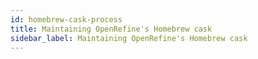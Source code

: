 ```yaml
---
id: homebrew-cask-process
title: Maintaining OpenRefine's Homebrew cask
sidebar_label: Maintaining OpenRefine's Homebrew cask
---
```


